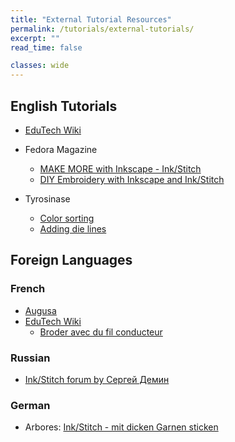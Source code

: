 ```yaml
---
title: "External Tutorial Resources"
permalink: /tutorials/external-tutorials/
excerpt: ""
read_time: false

classes: wide
---
```

## English Tutorials

* [EduTech Wiki](https://edutechwiki.unige.ch/en/InkStitch)

* Fedora Magazine
   * [MAKE MORE with Inkscape - Ink/Stitch](https://fedoramagazine.org/make-more-with-inkscape-ink-stitch/)
   * [DIY Embroidery with Inkscape and Ink/Stitch](https://fedoramagazine.org/diy-embroidery-with-inkscape-and-ink-stitch/)     

* Tyrosinase
    * [Color sorting](https://silverseams.com/2020/07/color-sorting-with-ink-stitch/)
    * [Adding die lines](https://silverseams.com/2020/08/adding-die-lines-to-embroidery-designs-with-ink-stitch/)

## Foreign Languages

### French

* [Augusa](http://lyogau.over-blog.com/tag/inkscape%20inkstitch/)
* [EduTech Wiki](https://edutechwiki.unige.ch/fr/InkStitch/)
  * [Broder avec du fil conducteur](https://edutechwiki.unige.ch/Broder_avec_du_fil_conducteur)

### Russian

* [Ink/Stitch forum by Сергей Демин](https://inkstitch.ru/)

### German

* Arbores: [Ink/Stitch - mit dicken Garnen sticken](https://w.arbores.tech/wiki/InkStitch_-_mit_dicken_Garnen_sticken)

